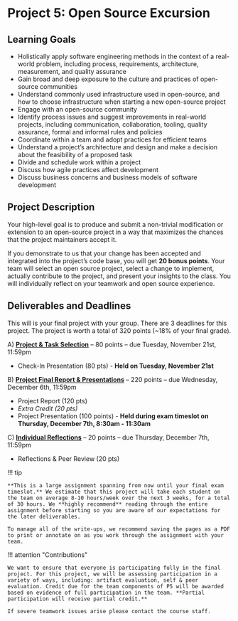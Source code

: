 # Project 5: Open Source Excursion

## Learning Goals
- Holistically apply software engineering methods in the context of a real-world problem, including process, requirements, architecture, measurement, and quality assurance
- Gain broad and deep exposure to the culture and practices of open-source communities
- Understand commonly used infrastructure used in open-source, and how to choose infrastructure when starting a new open-source project
- Engage with an open-source community
- Identify process issues and suggest improvements in real-world projects, including communication, collaboration, tooling, quality assurance, formal and informal rules and policies
- Coordinate within a team and adopt practices for efficient teams
- Understand a project’s architecture and design and make a decision about the feasibility of a proposed task
- Divide and schedule work within a project
- Discuss how agile practices affect development
- Discuss business concerns and business models of software development

## Project Description

Your high-level goal is to produce and submit a non-trivial modification or extension to an open-source project in a way that maximizes the chances that the project maintainers accept it.

If you demonstrate to us that your change has been accepted and integrated into the project’s code base, you will get **20 bonus points**. Your team will select an open source project, select a change to implement, actually contribute to the project, and present your insights to the class. You will individually reflect on your teamwork and open source experience.

## Deliverables and Deadlines
This will is your final project with your group. There are 3 deadlines for this project. The project is worth a total of 320 points (~18% of your final grade).

A) [**Project & Task Selection**](/projects/P5/1_projectcheck) – 80 points – due Tuesday, November 21st, 11:59pm

- Check-In Presentation (80 pts) - **Held on Tuesday, November 21st**

B) [**Project Final Report & Presentations**](/projects/P5/2_projectfinal) – 220 points – due Wednesday, December 6th, 11:59pm

- Project Report (120 pts)
- *Extra Credit (20 pts)*
- Project Presentation (100 points) - **Held during exam timeslot on Thursday, December 7th, 8:30am - 11:30am**

C) [**Individual Reflections**](/projects/P5/2_projectfinal) – 20 points – due Thursday, December 7th, 11:59pm

- Reflections & Peer Review (20 pts)

!!! tip

    **This is a large assignment spanning from now until your final exam timeslot.** We estimate that this project will take each student on the team on average 8-10 hours/week over the next 3 weeks, for a total of 30 hours. We **highly recommend** reading through the entire assignment before starting so you are aware of our expectations for the later deliverables.

    To manage all of the write-ups, we recommend saving the pages as a PDF to print or annotate on as you work through the assignment with your team.

!!! attention "Contributions"

    We want to ensure that everyone is participating fully in the final project. For this project, we will be assessing participation in a variety of ways, including: artifact evaluation, self & peer evaluation. Credit due for the team components of P5 will be awarded based on evidence of full participation in the team. **Partial participation will receive partial credit.**

    If severe teamwork issues arise please contact the course staff.
